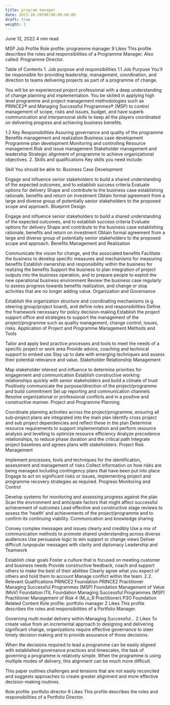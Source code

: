 ```yaml
---
title: program manager
date: 2023-10-20T00:00:00-06:00
draft: true
weight: 1
---
```



June 12, 2022
4 min read

MSP
Job Profile
Role profile: programme manager
9 Likes
This profile describes the roles and responsibilities of a Programme Manager. Also called: Programme Director.

Table of Contents
1. 
Job purpose and responsibilities
1.1 Job Purpose
You’ll be responsible for providing leadership, management, coordination, and direction to teams delivering projects as part of a programme of change.

You will be an experienced project professional with a deep understanding of change planning and implementation. You be skilled in applying high level programme and project management methodologies such as PRINCE2® and Managing Successful Programmes® (MSP) to control management of scope, risks and issues, budget, and have superb communication and interpersonal skills to keep all the players coordinated on delivering progress and achieving business benefits.

1.2 Key Responsibilities
Assuring governance and quality of the programme
Benefits management and realization
Business case development
Programme plan development
Monitoring and controlling
Resource management
Risk and issue management
Stakeholder management and leadership
Strategic alignment of programme to achieve organizational objectives.
2. 
Skills and qualifications
Key skills you need include:

Skill
You should be able to:
Business Case Development

Engage and influence senior stakeholders to build a shared understanding of the expected outcomes, and to establish success criteria
Evaluate options for delivery
Shape and contribute to the business case establishing rationale, benefits and return on investment
Obtain formal agreement from a large and diverse group of potentially senior stakeholders to the proposed scope and approach.
Blueprint Design

Engage and influence senior stakeholders to build a shared understanding of the expected outcomes, and to establish success criteria
Evaluate options for delivery
Shape and contribute to the business case establishing rationale, benefits and return on investment
Obtain formal agreement from a large and diverse group of potentially senior stakeholders to the proposed scope and approach.
Benefits Management and Realization

Communicate the vision for change, and the associated benefits
Facilitate the business to develop specific measures and mechanisms for measuring benefits
Establish ownership and responsibility within the business for realizing the benefits
Support the business to plan integration of project outputs into the business operation, and to prepare people to exploit the new operational business environment
Review the business case regularly to assess progress towards benefits realization, and change or stop activities that are no longer adding value.
Organization and Governance

Establish the organization structure and coordinating mechanisms (e.g. steering group/project board), and define roles and responsibilities
Define the framework necessary for policy decision-making
Establish the project support office and strategies to support the management of the project/programme such as quality management, change control, issues, risks.
Application of Project and Programme Management Methods and Tools

Tailor and apply best practice processes and tools to meet the needs of a specific project or work area
Provide advice, coaching and technical support to embed use
Stay up to date with emerging techniques and assess their potential relevance and value.
Stakeholder Relationship Management

Map stakeholder interest and influence to determine priorities for engagement and communication
Establish constructive working relationships quickly with senior stakeholders and build a climate of trust
Positively communicate the purpose/direction of the project/programme and build commitment
Set up reporting and communication channels
Resolve organizational or professional conflicts and in a positive and constructive manner.
Project and Programme Planning

Coordinate planning activities across the project/programme, ensuring all sub-project plans are integrated into the main plan
Identify cross project and sub project dependencies and reflect these in the plan
Determine resource requirements to support implementation and perform resource analysis and levelling to optimize resource efficiency
Analyze precedence relationships, to reduce phase duration and the critical path
Integrate project baselines and agrees plans with stakeholders.
Project Risk Management

Implement processes, tools and techniques for the identification, assessment and management of risks
Collect information on how risks are being managed including contingency plans that have been put into place
Engage to act on significant risks or issues, implementing project and programme recovery strategies as required.
Progress Monitoring and Control

Develop systems for monitoring and assessing progress against the plan
Scan the environment and anticipate factors that might affect successful achievement of outcomes
Lead effective and constructive stage reviews to assess the ‘health’ and achievements of the project/programme and to confirm its continuing viability.
Communication and knowledge sharing

Convey complex messages and issues clearly and credibly
Use a mix of communication methods to promote shared understanding across diverse audiences
Use persuasive logic to win support or change views
Deliver difficult /unpopular messages with clarity and diplomacy
Leadership and Teamwork

Establish clear goals
Foster a culture that is focused on meeting customer and business needs
Provide constructive feedback, coach and support others to make the best of their abilities
Clearly agree what you expect of others and hold them to account
Manage conflict within the team.
2.2. Relevant Qualifications
PRINCE2 Foundation
PRINCE2 Practitioner
Managing Successful Programmes (MSP) Foundation
Management of Value (MoV) Foundation
ITIL Foundation
Managing Successful Programmes (MSP) Practitioner
Management of Risk 4 (M_o_R Practitioner)
P3O Foundation
Related Content
Role profile: portfolio manager
2 Likes
This profile describes the roles and responsibilities of a Portfolio Manager.

Governing multi modal delivery within Managing Successful...
2 Likes
To create value from an incremental approach to designing and delivering significant change, organizations require effective governance to steer timely decision making and to provide assurance of those decisions.

When the decisions required to lead a programme can be easily aligned with established governance practices and timescales, the task of governing a programme is relatively simple. When the programme is using multiple modes of delivery, this alignment can be much more difficult.

This paper outlines challenges and tensions that are not easily reconciled and suggests approaches to create greater alignment and more effective decision-making routines.

Role profile: portfolio director
6 Likes
This profile describes the roles and responsibilities of a Portfolio Director.

